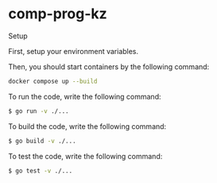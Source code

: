 # comp-prog-kz

Setup

First, setup your environment variables.

Then, you should start containers by the following command:
```bash
docker compose up --build
```

To run the code, write the following command:
```bash
$ go run -v ./...
```

To build the code, write the following command:
```bash
$ go build -v ./...
```

To test the code, write the following command:
```bash
$ go test -v ./...
```
